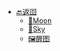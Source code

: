 - [🔙返回](/_index)
  - [🌙Moon](Photo/moon.md "How to shoot the moon")
  - [🌃Sky](Photo/sky.md "How to shoot the starry sky at night")
  - [🖼️醒图](Photo/retouch.md "醒图调色公式")
